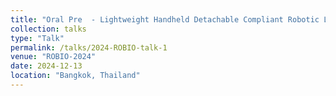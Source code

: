 ```yaml
---
title: "Oral Pre  - Lightweight Handheld Detachable Compliant Robotic Laryngoscope with Lightweight Intelligent Visual Guidance"
collection: talks
type: "Talk"
permalink: /talks/2024-ROBIO-talk-1
venue: "ROBIO-2024"
date: 2024-12-13
location: "Bangkok, Thailand"
---
```


